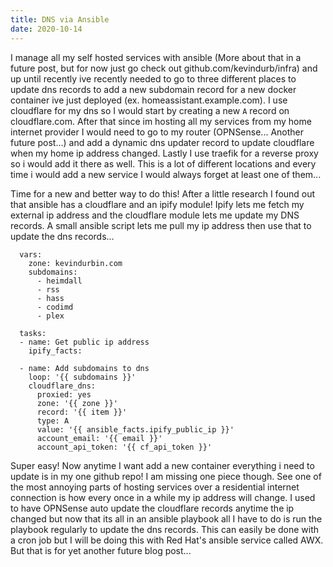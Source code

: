 ```yaml
---
title: DNS via Ansible
date: 2020-10-14
---
```


I manage all my self hosted services with ansible (More about that in a future
post, but for now just go check out github.com/kevindurb/infra) and up until
recently ive recently needed to go to three different places
to update dns records to add a new subdomain record for a new docker container
ive just deployed (ex. homeassistant.example.com). I use cloudflare for my dns
so I would start by creating a new `A` record on cloudflare.com. After that
since im hosting all my services from my home internet provider I would need to
go to my router (OPNSense... Another future post...) and add a dynamic dns
updater record to update cloudflare when my home ip address changed. Lastly I
use traefik for a reverse proxy so i would add it there as well. This is a lot
of different locations and every time i would add a new service I would always
forget at least one of them...

Time for a new and better way to do this! After a little research I found out
that ansible has a cloudflare and an ipify module! Ipify lets me fetch my
external ip address and the cloudflare module lets me update my DNS records. A
small ansible script lets me pull my ip address then use that to update the dns
records...

```
  vars:
    zone: kevindurbin.com
    subdomains:
      - heimdall
      - rss
      - hass
      - codimd
      - plex

  tasks:
  - name: Get public ip address
    ipify_facts:

  - name: Add subdomains to dns
    loop: '{{ subdomains }}'
    cloudflare_dns:
      proxied: yes
      zone: '{{ zone }}'
      record: '{{ item }}'
      type: A
      value: '{{ ansible_facts.ipify_public_ip }}'
      account_email: '{{ email }}'
      account_api_token: '{{ cf_api_token }}'
```

Super easy! Now anytime I want add a new container everything i need to update
is in my one github repo! I am missing one piece though. See one of the most
annoying parts of hosting services over a residential internet connection is how
every once in a while my ip address will change. I used to have OPNSense auto
update the cloudflare records anytime the ip changed but now that its all in an
ansible playbook all I have to do is run the playbook regularly to update the
dns records. This can easily be done with a cron job but I will be doing this
with Red Hat's ansible service called AWX. But that is for yet another future blog post...
